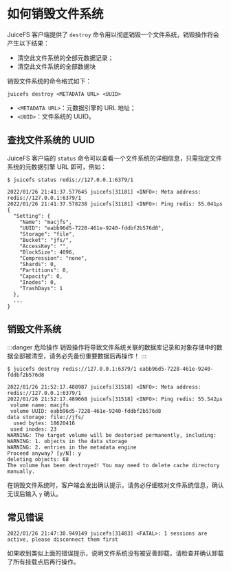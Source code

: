 # 如何销毁文件系统

JuiceFS 客户端提供了 `destroy` 命令用以彻底销毁一个文件系统，销毁操作将会产生以下结果：

- 清空此文件系统的全部元数据记录；
- 清空此文件系统的全部数据块

销毁文件系统的命令格式如下：

```shell
juicefs destroy <METADATA URL> <UUID>
```

- `<METADATA URL>`：元数据引擎的 URL 地址；
- `<UUID>`：文件系统的 UUID。

## 查找文件系统的 UUID

JuiceFS 客户端的 `status` 命令可以查看一个文件系统的详细信息，只需指定文件系统的元数据引擎 URL 即可，例如：

```shell {7}
$ juicefs status redis://127.0.0.1:6379/1

2022/01/26 21:41:37.577645 juicefs[31181] <INFO>: Meta address: redis://127.0.0.1:6379/1
2022/01/26 21:41:37.578238 juicefs[31181] <INFO>: Ping redis: 55.041µs
{
  "Setting": {
    "Name": "macjfs",
    "UUID": "eabb96d5-7228-461e-9240-fddbf2b576d8",
    "Storage": "file",
    "Bucket": "jfs/",
    "AccessKey": "",
    "BlockSize": 4096,
    "Compression": "none",
    "Shards": 0,
    "Partitions": 0,
    "Capacity": 0,
    "Inodes": 0,
    "TrashDays": 1
  },
  ...
}
```

## 销毁文件系统

:::danger 危险操作
销毁操作将导致文件系统关联的数据库记录和对象存储中的数据全部被清空，请务必先备份重要数据后再操作！
:::

```shell
$ juicefs destroy redis://127.0.0.1:6379/1 eabb96d5-7228-461e-9240-fddbf2b576d8

2022/01/26 21:52:17.488987 juicefs[31518] <INFO>: Meta address: redis://127.0.0.1:6379/1
2022/01/26 21:52:17.489668 juicefs[31518] <INFO>: Ping redis: 55.542µs
 volume name: macjfs
 volume UUID: eabb96d5-7228-461e-9240-fddbf2b576d8
data storage: file://jfs/
  used bytes: 18620416
 used inodes: 23
WARNING: The target volume will be destoried permanently, including:
WARNING: 1. objects in the data storage
WARNING: 2. entries in the metadata engine
Proceed anyway? [y/N]: y
deleting objects: 68
The volume has been destroyed! You may need to delete cache directory manually.
```

在销毁文件系统时，客户端会发出确认提示，请务必仔细核对文件系统信息，确认无误后输入 `y` 确认。

## 常见错误

```shell
2022/01/26 21:47:30.949149 juicefs[31483] <FATAL>: 1 sessions are active, please disconnect them first
```

如果收到类似上面的错误提示，说明文件系统没有被妥善卸载，请检查并确认卸载了所有挂载点后再行操作。
